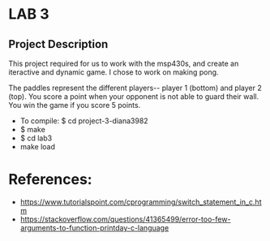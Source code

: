 # LAB 3

## Project Description

This project required for us to work with the msp430s,
and create an iteractive and dynamic game.
I chose to work on making pong.

The paddles represent the different players-- player 1 (bottom) and player 2 (top).
You score a point when your opponent is not able to guard their wall.
You win the game if you score 5 points.

* To compile: $ cd project-3-diana3982
* $ make
* $ cd lab3
* make load

# References:
* https://www.tutorialspoint.com/cprogramming/switch_statement_in_c.htm
* https://stackoverflow.com/questions/41365499/error-too-few-arguments-to-function-printday-c-language
